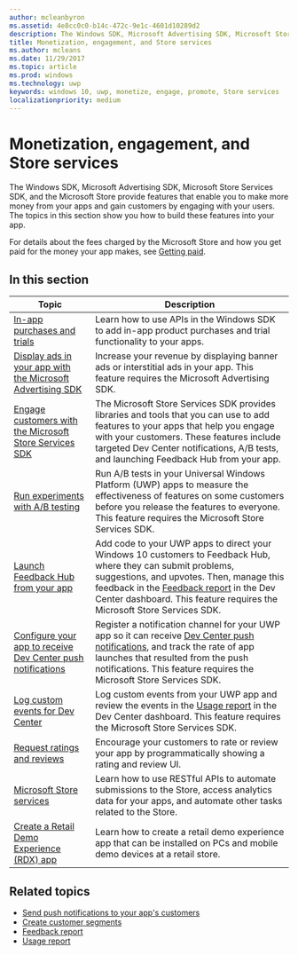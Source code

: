 ```yaml
---
author: mcleanbyron
ms.assetid: 4e8cc0c0-b14c-472c-9e1c-4601d10289d2
description: The Windows SDK, Microsoft Advertising SDK, Microsoft Store Services SDK, and the Microsoft Store provide many features that enable you to make more money from your apps and gain customers from engaging with your users.
title: Monetization, engagement, and Store services
ms.author: mcleans
ms.date: 11/29/2017
ms.topic: article
ms.prod: windows
ms.technology: uwp
keywords: windows 10, uwp, monetize, engage, promote, Store services
localizationpriority: medium
---
```


# Monetization, engagement, and Store services

The Windows SDK, Microsoft Advertising SDK, Microsoft Store Services SDK, and the Microsoft Store provide features that enable you to make more money from your apps and gain customers by engaging with your users. The topics in this section show you how to build these features into your app.

For details about the fees charged by the Microsoft Store and how you get paid for the money your app makes, see [Getting paid](https://msdn.microsoft.com/library/windows/apps/mt148536).

## In this section

| Topic                | Description                 |
|--------------------|-----------------------------|
| [In-app purchases and trials](in-app-purchases-and-trials.md)      | Learn how to use APIs in the Windows SDK to add in-app product purchases and trial functionality to your apps.  |
| [Display ads in your app with the Microsoft Advertising SDK](display-ads-in-your-app.md)      |   Increase your revenue by displaying banner ads or interstitial ads in your app. This feature requires the Microsoft Advertising SDK. |
| [Engage customers with the Microsoft Store Services SDK](microsoft-store-services-sdk.md)      | The Microsoft Store Services SDK provides libraries and tools that you can use to add features to your apps that help you engage with your customers. These features include targeted Dev Center notifications, A/B tests, and launching Feedback Hub from your app. |
| [Run experiments with A/B testing](run-app-experiments-with-a-b-testing.md)      |   Run A/B tests in your Universal Windows Platform (UWP) apps to measure the effectiveness of features on some customers before you release the features to everyone. This feature requires the Microsoft Store Services SDK.  |
| [Launch Feedback Hub from your app](launch-feedback-hub-from-your-app.md)      |   Add code to your UWP apps to direct your Windows 10 customers to Feedback Hub, where they can submit problems, suggestions, and upvotes. Then, manage this feedback in the [Feedback report](../publish/feedback-report.md) in the Dev Center dashboard. This feature requires the Microsoft Store Services SDK.   |
| [Configure your app to receive Dev Center push notifications](configure-your-app-to-receive-dev-center-notifications.md)  |  Register a notification channel for your UWP app so it can receive [Dev Center push notifications](../publish/send-push-notifications-to-your-apps-customers.md), and track the rate of app launches that resulted from the push notifications. This feature requires the Microsoft Store Services SDK.  |
| [Log custom events for Dev Center](log-custom-events-for-dev-center.md)  | Log custom events from your UWP app and review the events in the [Usage report](../publish/usage-report.md) in the Dev Center dashboard. This feature requires the Microsoft Store Services SDK. |
| [Request ratings and reviews](request-ratings-and-reviews.md) |  Encourage your customers to rate or review your app by programmatically showing a rating and review UI.  |
| [Microsoft Store services](using-windows-store-services.md)    |  Learn how to use RESTful APIs to automate submissions to the Store, access analytics data for your apps, and automate other tasks related to the Store.    |
| [Create a Retail Demo Experience (RDX) app](retail-demo-experience.md)        |  Learn how to create a retail demo experience app that can be installed on PCs and mobile demo devices at a retail store.  |

## Related topics

* [Send push notifications to your app's customers](../publish/send-push-notifications-to-your-apps-customers.md)
* [Create customer segments](../publish/create-customer-segments.md)
* [Feedback report](../publish/feedback-report.md)
* [Usage report](../publish/usage-report.md)

